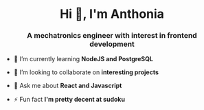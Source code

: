 <h1 align="center">Hi 👋, I'm Anthonia</h1>
<h3 align="center">A mechatronics engineer with interest in frontend development</h3>

- 🌱 I’m currently learning **NodeJS and PostgreSQL**

- 👯 I’m looking to collaborate on **interesting projects**

- 💬 Ask me about **React and Javascript**

- ⚡ Fun fact **I'm pretty decent at sudoku**


</p>

